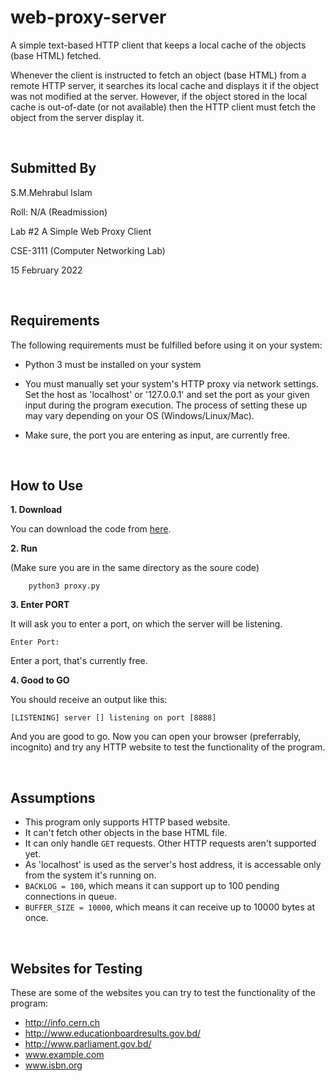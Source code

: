 # web-proxy-server

A simple text-based HTTP client that keeps a local cache of the objects (base HTML) fetched.

Whenever the client is instructed to fetch an object (base HTML) from a remote HTTP server, it searches its local cache and displays it if the object was not modified at the server. However, if the object stored in the local cache is out-of-date (or not available) then the HTTP client must fetch the object from the server display it. 

<br>

## Submitted By

S.M.Mehrabul Islam

Roll: N/A (Readmission) 

Lab #2 A Simple Web Proxy Client 

CSE-3111 (Computer Networking Lab)

15 February 2022

<br>

## Requirements

The following requirements must be fulfilled before using it on your system: 

- Python 3 must be installed on your system

- You must manually set your system's HTTP proxy via network settings. Set the host as 'localhost' or '127.0.0.1' and set the port as your given input during the program execution. The process of setting these up may vary depending on your OS (Windows/Linux/Mac). 

- Make sure, the port you are entering as input, are currently free. 

<br>

## How to Use

**1. Download**

You can download the code from [here](https://drive.google.com/file/d/1QIfscRZcKrhWp-FNXhMP1FTu07UwnpIE/view?usp=sharing).

**2. Run**

(Make sure you are in the same directory as the soure code)

```
    python3 proxy.py
```

**3. Enter PORT**

It will ask you to enter a port, on which the server will be listening.
```
Enter Port: 
```
Enter a port, that's currently free. 

**4. Good to GO**

You should receive an output like this:
```
[LISTENING] server [] listening on port [8888]
```
And you are good to go. Now you can open your browser (preferrably, incognito) and try any HTTP website to test the functionality of the program.

<br>

## Assumptions

- This program only supports HTTP based website. 
- It can't fetch other objects in the base HTML file.
- It can only handle ```GET``` requests. Other HTTP requests aren't supported yet.
- As 'localhost' is used as the server's host address, it is accessable only from the system it's running on. 
- ```BACKLOG = 100```, which means it can support up to 100 pending connections in queue.
- ```BUFFER_SIZE = 10000```, which means it can receive up to 10000 bytes at once.

<br>

## Websites for Testing

These are some of the websites you can try to test the functionality of the program:

- http://info.cern.ch
- http://www.educationboardresults.gov.bd/
- http://www.parliament.gov.bd/
- www.example.com
- www.isbn.org
